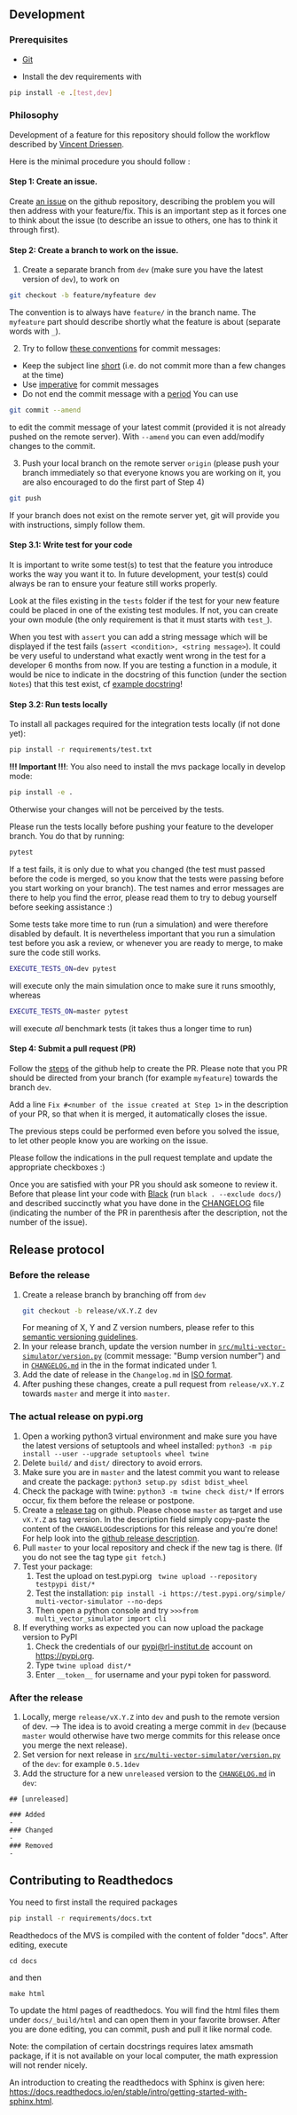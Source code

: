 ## Development

### Prerequisites

- [Git](https://git-scm.com/)

- Install the dev requirements with
```bash
pip install -e .[test,dev]
```
### Philosophy

Development of a feature for this repository should follow the workflow described 
by [Vincent Driessen](https://nvie.com/posts/a-successful-git-branching-model/).

Here is the minimal procedure you should follow : 

#### Step 1: Create an issue.
 
 Create [an issue](https://help.github.com/en/articles/creating-an-issue) on the github repository, describing the problem you will then address with your feature/fix.
This is an important step as it forces one to think about the issue (to describe an issue to others, one has to think it through first).

#### Step 2: Create a branch to work on the issue.

1. Create a separate branch from `dev` (make sure you have the latest version of `dev`), to work on
```bash
git checkout -b feature/myfeature dev
```
The convention is to always have `feature/` in the branch name. The `myfeature` part should describe shortly what the feature is about (separate words with `_`).

2. Try to follow [these conventions](https://chris.beams.io/posts/git-commit) for commit messages:
- Keep the subject line [short](https://chris.beams.io/posts/git-commit/#limit-50) (i.e. do not commit more than a few changes at the time)
- Use [imperative](https://chris.beams.io/posts/git-commit/#imperative) for commit messages 
- Do not end the commit message with a [period](https://chris.beams.io/posts/git-commit/#end) 
You can use 
```bash
git commit --amend
```
to edit the commit message of your latest commit (provided it is not already pushed on the remote server).
With `--amend` you can even add/modify changes to the commit.

3. Push your local branch on the remote server `origin` (please push your branch immediately so
 that everyone knows you are working on it, you are also encouraged to do the first part of Step 4)
```bash
git push
```
If your branch does not exist on the remote server yet, git will provide you with instructions, simply follow them.

#### Step 3.1: Write test for your code

It is important to write some test(s) to test that the feature you introduce works the way you want it to. In future development, your test(s) could always be ran to ensure your feature still works properly.

Look at the files existing in the `tests` folder if the test for your new feature could be placed
 in one of the existing test modules. If not, you can create your own module (the only requirement
  is that it must starts with `test_`).

When you test with `assert` you can add a string message which will be displayed if the test
 fails (`assert <condition>, <string message>`). It could be very useful to understand what exactly
 went wrong in the test for a developer 6 months from now.
 If you are testing a function in a module, it would be nice to indicate in the docstring of this
  function (under the section `Notes`) that this test exist, cf [example docstring](https://multi-vector-simulator.readthedocs.io/en/latest/Developing.html#format-of-docstrings)!


#### Step 3.2: Run tests locally

To install all packages required for the integration tests locally (if not done yet):
```bash
pip install -r requirements/test.txt
```

**!!! Important !!!**: You also need to install the mvs package locally in develop mode:
```bash
pip install -e .
```
Otherwise your changes will not be perceived by the tests.

Please run the tests locally before pushing your feature to the developer branch. You do that by running:
```bash
pytest
```

If a test fails, it is only due to what you changed (the test must passed before the code is
 merged, so you know that the tests were passing before you start working on your branch). The
  test names and error messages are there to help you find the error, please read them to try to
   debug yourself before seeking assistance :)

Some tests take more time to run (run a simulation) and were therefore disabled by default. It is
 nevertheless important that you run a simulation test before you ask a review, or whenever you
  are ready to merge, to make sure the
  code still works.
 ```bash
EXECUTE_TESTS_ON=dev pytest
```
will execute only the main simulation once to make sure it runs smoothly, whereas
 ```bash
EXECUTE_TESTS_ON=master pytest
```
will execute *all* benchmark tests (it takes thus a longer time to run)


#### Step 4: Submit a pull request (PR)

Follow the [steps](https://help.github.com/en/articles/creating-a-pull-request) of the github help to create the PR.
Please note that you PR should be directed from your branch (for example `myfeature`) towards the branch `dev`.

Add a line `Fix #<number of the issue created at Step 1>` in the description of your PR, so
 that when it is merged, it automatically closes the issue.

The previous steps could be performed even before you solved the issue, to let other people know
 you are working on the issue.
 
 Please follow the indications in the pull request template and update the appropriate checkboxes :)

Once you are satisfied with your PR you should ask someone to review it. Before that please lint
 your code with [Black](https://github.com/psf/black) (run `black . --exclude docs/`) and
  described succinctly what you have done in the [CHANGELOG](https://github.com/rl-institut/multi-vector-simulator/blob/dev/CHANGELOG.md) file (indicating the number of the PR in parenthesis after
  the description, not the number of the issue).

## Release protocol

### Before the release

1. Create a release branch by branching off from `dev`
    ```bash
    git checkout -b release/vX.Y.Z dev
    ```
    For meaning of X, Y and Z version numbers, please refer to this [semantic versioning guidelines](https://semver.org/spec/v2.0.0.html).
2. In your release branch, update the version number in [`src/multi-vector-simulator/version.py`](https://github.com/rl-institut/multi-vector-simulator/blob/dev/src/multi_vector_simulator/version.py) (commit message: "Bump version number") and
in [`CHANGELOG.md`](https://github.com/rl-institut/multi-vector-simulator/blob/dev/CHANGELOG.md) in the in the format indicated under 1.
3. Add the date of release in the `Changelog.md` in [ISO format](https://xkcd.com/1179/).
4. After pushing these changes, create a pull request from `release/vX.Y.Z` towards `master` and merge it into `master`.

### The actual release on pypi.org
1. Open a working python3 virtual environment and make sure you have the latest versions of setuptools and wheel installed:
`python3 -m pip install --user --upgrade setuptools wheel twine`
2. Delete `build/` and `dist/` directory to avoid errors.
3. Make sure you are in `master` and the latest commit you want to release and create the package:
`python3 setup.py sdist bdist_wheel`
4. Check the package with twine: `python3 -m twine check dist/*` If errors occur, fix them before the release or postpone.
5. Create a [release tag](https://github.com/rl-institut/multi-vector-simulator/releases) on github.
Please choose `master` as target and use `vX.Y.Z` as tag version. In the description field simply copy-paste the content of the `CHANGELOG`descriptions for this release and you're done!
For help look into the [github release description](https://help.github.com/en/github/administering-a-repository/creating-releases).
6. Pull `master` to your local repository and check if the new tag is there. (If you do not see the tag type `git fetch`.)
7. Test your package:
    1. Test the upload on test.pypi.org
        ` twine upload --repository testpypi dist/*`
    2. Test the installation: `pip install -i https://test.pypi.org/simple/ multi-vector-simulator --no-deps`
    3. Then open a python console and try
        `>>>from multi_vector_simulator import cli`
8. If everything works as expected you can now upload the package version to PyPI
    1. Check the credentials of our pypi@rl-institut.de account on https://pypi.org.
    1. Type `twine upload dist/*`
    2. Enter `__token__` for username and your pypi token for password. 

### After the release

1. Locally, merge `release/vX.Y.Z` into `dev` and push to the remote version of dev.
--> The idea is to avoid creating a merge commit in `dev` (because `master` would otherwise have two merge commits for this release once you merge the next release).
2. Set version for next release in [`src/multi-vector-simulator/version.py`](https://github.com/rl-institut/multi-vector-simulator/blob/dev/src/multi_vector_simulator/version.py) of the `dev`: for example `0.5.1dev`
3. Add the structure for a new `unreleased` version to the [`CHANGELOG.md`](https://github.com/rl-institut/multi-vector-simulator/blob/dev/CHANGELOG.md) in `dev`:
```
## [unreleased]

### Added
-
### Changed 
-
### Removed
-
```


## Contributing to Readthedocs

You need to first install the required packages

```bash
pip install -r requirements/docs.txt
```

Readthedocs of the MVS is compiled with the content of folder "docs". After editing, execute

    cd docs

and then

    make html

To update the html pages of readthedocs. You will find the html files them under `docs/_build/html`
and can open them in your favorite browser. After you are done editing, you can commit, push and
 pull it like normal code.

Note: the compilation of certain docstrings requires latex amsmath package, if it is not
 available on your local computer, the math expression will not render nicely.

An introduction to creating the readthedocs with Sphinx is given here: https://docs.readthedocs.io/en/stable/intro/getting-started-with-sphinx.html.
